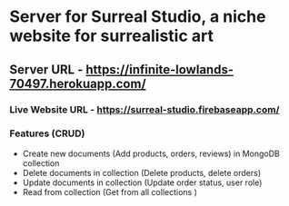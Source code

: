 # Server for Surreal Studio, a niche website for surrealistic art

## Server URL - https://infinite-lowlands-70497.herokuapp.com/
### Live Website URL - https://surreal-studio.firebaseapp.com/

### Features (CRUD)

- Create new documents (Add products, orders, reviews) in MongoDB collection
- Delete documents in collection (Delete products, delete orders)
- Update documents in collection (Update order status, user role)
- Read from collection (Get from all collections )
